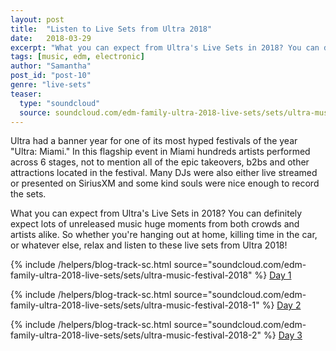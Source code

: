 ```yaml
---
layout: post
title:  "Listen to Live Sets from Ultra 2018"
date:   2018-03-29
excerpt: "What you can expect from Ultra's Live Sets in 2018? You can definitely expect lots of unreleased music huge moments from both crowds and artists alike."
tags: [music, edm, electronic]
author: "Samantha"
post_id: "post-10"
genre: "live-sets"
teaser:
  type: "soundcloud"
  source: soundcloud.com/edm-family-ultra-2018-live-sets/sets/ultra-music-festival-2018
---
```

Ultra had a banner year for one of its most hyped festivals of the year "Ultra: Miami." In this flagship event in Miami hundreds artists performed across 6 stages, not to mention all of the epic takeovers, b2bs and other attractions located in the festival. Many DJs were also either live streamed or presented on SiriusXM and some kind souls were nice enough to record the sets.

What you can expect from Ultra's Live Sets in 2018?
You can definitely expect lots of unreleased music huge moments from both crowds and artists alike. So whether you're hanging out at home, killing time in the car, or whatever else, relax and listen to these live sets from Ultra 2018!

{% include /helpers/blog-track-sc.html source="soundcloud.com/edm-family-ultra-2018-live-sets/sets/ultra-music-festival-2018" %}
[Day 1](https://soundcloud.com/edm-family-ultra-2018-live-sets/sets/ultra-music-festival-2018)

{% include /helpers/blog-track-sc.html source="soundcloud.com/edm-family-ultra-2018-live-sets/sets/ultra-music-festival-2018-1" %}
[Day 2](https://soundcloud.com/edm-family-ultra-2018-live-sets/sets/ultra-music-festival-2018-1)

{% include /helpers/blog-track-sc.html source="soundcloud.com/edm-family-ultra-2018-live-sets/sets/ultra-music-festival-2018-2" %}
[Day 3](https://soundcloud.com/edm-family-ultra-2018-live-sets/sets/ultra-music-festival-2018-2)
